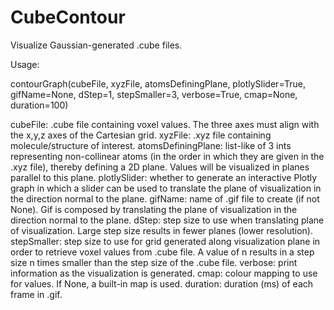 # CubeContour
Visualize Gaussian-generated .cube files.

Usage:

contourGraph(cubeFile, xyzFile, atomsDefiningPlane, plotlySlider=True, gifName=None, dStep=1, stepSmaller=3, verbose=True, cmap=None, duration=100)

cubeFile: .cube file containing voxel values. The three axes must align with the x,y,z axes of the Cartesian grid.
xyzFile: .xyz file containing molecule/structure of interest.
atomsDefiningPlane: list-like of 3 ints representing non-collinear atoms (in the order in which they are given in the .xyz file), thereby defining a 2D plane. Values will be visualized in planes parallel to this plane.
plotlySlider: whether to generate an interactive Plotly graph in which a slider can be used to translate the plane of visualization in the direction normal to the plane.
gifName: name of .gif file to create (if not None). Gif is composed by translating the plane of visualization in the direction normal to the plane.
dStep: step size to use when translating plane of visualization. Large step size results in fewer planes (lower resolution).
stepSmaller: step size to use for grid generated along visualization plane in order to retrieve voxel values from .cube file. A value of n results in a step size n times smaller than the step size of the .cube file.
verbose: print information as the visualization is generated.
cmap: colour mapping to use for values. If None, a built-in map is used.
duration: duration (ms) of each frame in .gif.


